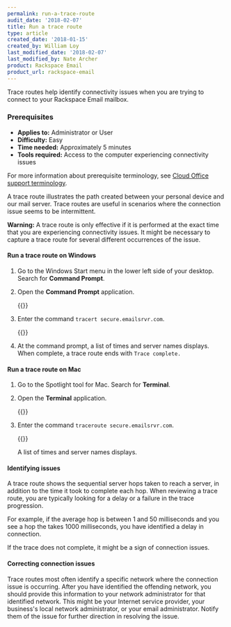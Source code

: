 ```yaml
---
permalink: run-a-trace-route
audit_date: '2018-02-07'
title: Run a trace route
type: article
created_date: '2018-01-15'
created_by: William Loy
last_modified_date: '2018-02-07'
last_modified_by: Nate Archer
product: Rackspace Email
product_url: rackspace-email
--- 
```


Trace routes help identify connectivity issues when you are trying to connect to your Rackspace Email mailbox.


### Prerequisites

- **Applies to:** Administrator or User
- **Difficulty:** Easy
- **Time needed:** Approximately 5 minutes
- **Tools required:** Access to the computer experiencing connectivity issues

For more information about prerequisite terminology, see [Cloud Office support terminology](/support/how-to/cloud-office-support-terminology).

A trace route illustrates the path created between your personal device and our mail server. Trace routes are useful in scenarios where the connection issue seems to be intermittent.

**Warning:** A trace route is only effective if it is performed at the exact time that you are experiencing connectivity issues. It might be necessary to capture a trace route for several different occurrences of the issue.


#### Run a trace route on Windows

1. Go to the Windows Start menu in the lower left side of your desktop. Search for **Command Prompt**.

2. Open the **Command Prompt** application.

    {{<image src="command_prompt.png" alt="" title="">}}

3. Enter the command `tracert secure.emailsrvr.com`.

    {{<image src="secure_emailsrvr_trace.png" alt="" title="">}}

4. At the command prompt, a list of times and server names displays. When complete, a trace route ends with `Trace complete.`


#### Run a trace route on Mac

1. Go to the Spotlight tool for Mac. Search for **Terminal**.

2. Open the **Terminal** application.

    {{<image src="terminal.png" alt="" title="">}}

3. Enter the command ```traceroute secure.emailsrvr.com```.

    {{<image src="secure_emailsrvr.png" alt="" title="">}}

   A list of times and server names displays.


#### Identifying issues

A trace route shows the sequential server hops taken to reach a server, in addition to the time it took to complete each hop. When reviewing a trace route, you are typically looking for a delay or a failure in the trace progression.

For example, if the average hop is between 1 and 50 milliseconds and you see a hop the takes 1000 milliseconds, you have identified a delay in connection.

If the trace does not complete, it might be a sign of connection issues.


#### Correcting connection issues

Trace routes most often identify a specific network where the connection issue is occurring. After you have identified the offending network, you should provide this information to your network administrator for that identified network. This might be your Internet service provider, your business's local network administrator, or your email administrator. Notify them of the issue for further direction in resolving the issue.
